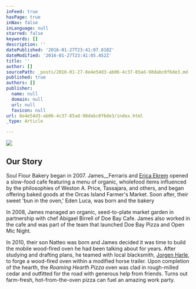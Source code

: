 ```yaml
---
inFeed: true
hasPage: true
inNav: false
inLanguage: null
starred: false
keywords: []
description: ''
datePublished: '2016-01-27T23:41:07.810Z'
dateModified: '2016-01-27T23:41:05.452Z'
title: ''
author: []
sourcePath: _posts/2016-01-27-8e4e54d3-ab06-4c37-85ad-98dabc0f6de3.md
published: true
authors: []
publisher:
  name: null
  domain: null
  url: null
  favicon: null
url: 8e4e54d3-ab06-4c37-85ad-98dabc0f6de3/index.html
_type: Article

---
```

![](https://the-grid-user-content.s3-us-west-2.amazonaws.com/99912d69-b26a-43ba-bffb-3ce1c90ddbee.jpg)

## Our Story

Soul Flour Bakery began in 2007\. James__Ferraris and [Erica Ekrem][0] opened a slow-food cafe featuring a menu of organic, wholefood items influenced by the philosophies of Weston A. Price, Tassajara, and others, and began offering baked goods at the Orcas Island Farmer's Market. Soon after, their sweet 'bun in the oven,' Eden Luca, was born and the bakery 

In 2008, James managed an organic, seed-to-plate market garden in partnership with chef Abigael Birrell of Doe Bay Cafe. James also worked in the cafe and was part of the team that launched Doe Bay Pizza and Open Mic Night.

In 2010, their son Natteo was born and James decided it was time to build the mobile wood-fired oven he had been talking about for years. After studying and drafting plans, he teamed with local blacksmith, [Jorgen Harle][1], to forge a wood-fired oven within a modified horse trailer. Upon completion of the hearth, the _Roaming Hearth Pizza_ oven was clad in rough-milled cedar and outfitted for the road with generous help from friends. Turns out farm-fresh, hot-from-the-oven pizza can fuel an amazing work party.

[0]: http://www.odelae.com/
[1]: http://www.jorgenharleblacksmith.com/